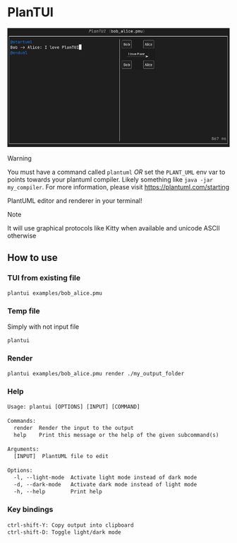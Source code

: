 # PlanTUI

![](./examples/demo.png)

> [!WARNING]
> You must have a command called `plantuml` *OR* set the `PLANT_UML` env var to points towards your plantuml compiler. Likely something like `java -jar my_compiler`.
> For more information, please visit https://plantuml.com/starting

PlantUML editor and renderer in your terminal!

> [!NOTE]
> It will use graphical protocols like Kitty when available and unicode ASCII otherwise

## How to use

### TUI from existing file

```shell
plantui examples/bob_alice.pmu
```

### Temp file

Simply with not input file

```shell
plantui
```

### Render

```shell
plantui examples/bob_alice.pmu render ./my_output_folder 
```

### Help

```shell
Usage: plantui [OPTIONS] [INPUT] [COMMAND]

Commands:
  render  Render the input to the output
  help    Print this message or the help of the given subcommand(s)

Arguments:
  [INPUT]  PlantUML file to edit

Options:
  -l, --light-mode  Activate light mode instead of dark mode
  -d, --dark-mode   Activate dark mode instead of light mode
  -h, --help        Print help
```

### Key bindings

```shell
ctrl-shift-Y: Copy output into clipboard
ctrl-shift-D: Toggle light/dark mode
```